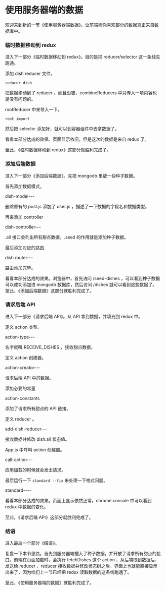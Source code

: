# 使用服务器端的数据

欢迎来到新的一节《使用服务器端数据》。让前端猜你喜欢部分的数据真正来自数据库中。

### 临时数据移动到 redux

进入下一部分《临时数据移动到 redux》。目的是把 reducer/selector 这一条线先跑通。

添加 dish reducer 文件。

```
reducer-dish
```

把数据移动到了 reducer 。而且没错，combineReducers 中只传入一项内容也是没有问题的。

rootReducer 中来导入一下。

```
root import
```

然后把 selector 添加好，就可以到容器组件中去拿数据了。

看看本部分达成的效果。页面显示依旧，但是这次的数据是来自 redux 了。

至此，《临时数据移动到 redux》这部分就胜利完成了。

### 添加后端数据

进入下一部分《添加后端数据》。先把 mongodb 里放一些种子数据。

首先添加数据模式，

dish-model---

删除原有的 post.js 添加了 user.js ，描述了一下数据的字段名和数据类型。


再来添加 controller

dish-controller---


.all 接口会列出所有甜点数据。.seed 的作用就是添加种子数据。


最后添加对应的路由

dish router---

路由添加完毕。

看看本部分达成的效果。浏览器中，首先访问 /seed-dishes ，可以看到种子数据可以成功添加进 mongodb 数据库，然后访问 /dishes 就可以看到这些数据了。
至此，《添加后端数据》这部分就胜利完成了。

###  请求后端 API

进入下一部分《请求后端 API》。从 API 拿到数据，并填充到 redux 中。

定义 action 类型。

action-type---

名字就叫 RECEIVE_DISHES ，接收甜点数据。

定义 action 创建器。

action-creator---

请求后端 API 中的数据。

添加必要的常量

action-constants

添加了请求所有甜点的 API 链接。

定义 reducer 。

add-dish-reducer---

接收数据并修改 dish.all 状态值。

App.js 中呼叫 action 创建器。

call-action---

应用加载的时候就会发出请求。

最后运行一下 `standard --fix` 来处理一下格式问题。

standard----

看看本部分达成的效果。页面上显示依然正常，chrome console 中可以看到 redux 中数据的变化。

至此，《请求后端 API》这部分就胜利完成了。

### 结语

进入最后一个部分《结语》。

复盘一下本节思路。首先到服务器端插入了种子数据，并开放了请求所有甜点的接口。前端在页面加载时，会执行 fetchDishes 这个 action ，从后端取到数据后，发送给 reducer ，reducer 接收数据并修改状态树之后，界面上也就能直接显示出来了，因为咱们上一节已经把 redux 读取数据的这条线跑通了。

至此，《使用服务器端的数据》就胜利完成了。
